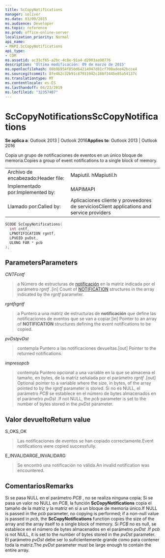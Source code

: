 ```yaml
---
title: ScCopyNotifications
manager: soliver
ms.date: 03/09/2015
ms.audience: Developer
ms.topic: reference
ms.prod: office-online-server
localization_priority: Normal
api_name:
- MAPI.ScCopyNotifications
api_type:
- COM
ms.assetid: ac31cf65-a2bc-4c8e-91a4-d2903aa98776
description: 'Última modificación: 09 de marzo de 2015'
ms.openlocfilehash: 08b9b954f856d64214947d81cf700adee42bcce4
ms.sourcegitcommit: 8fe462c32b91c87911942c188f3445e85a54137c
ms.translationtype: MT
ms.contentlocale: es-ES
ms.lasthandoff: 04/23/2019
ms.locfileid: "32357487"
---
```

# <a name="sccopynotifications"></a><span data-ttu-id="acb96-103">ScCopyNotifications</span><span class="sxs-lookup"><span data-stu-id="acb96-103">ScCopyNotifications</span></span>

  
  
<span data-ttu-id="acb96-104">**Se aplica a**: Outlook 2013 | Outlook 2016</span><span class="sxs-lookup"><span data-stu-id="acb96-104">**Applies to**: Outlook 2013 | Outlook 2016</span></span> 
  
<span data-ttu-id="acb96-105">Copia un grupo de notificaciones de eventos en un único bloque de memoria.</span><span class="sxs-lookup"><span data-stu-id="acb96-105">Copies a group of event notifications to a single block of memory.</span></span> 
  
|||
|:-----|:-----|
|<span data-ttu-id="acb96-106">Archivo de encabezado:</span><span class="sxs-lookup"><span data-stu-id="acb96-106">Header file:</span></span>  <br/> |<span data-ttu-id="acb96-107">Mapiutil. h</span><span class="sxs-lookup"><span data-stu-id="acb96-107">Mapiutil.h</span></span>  <br/> |
|<span data-ttu-id="acb96-108">Implementado por:</span><span class="sxs-lookup"><span data-stu-id="acb96-108">Implemented by:</span></span>  <br/> |<span data-ttu-id="acb96-109">MAPI</span><span class="sxs-lookup"><span data-stu-id="acb96-109">MAPI</span></span>  <br/> |
|<span data-ttu-id="acb96-110">Llamado por:</span><span class="sxs-lookup"><span data-stu-id="acb96-110">Called by:</span></span>  <br/> |<span data-ttu-id="acb96-111">Aplicaciones cliente y proveedores de servicios</span><span class="sxs-lookup"><span data-stu-id="acb96-111">Client applications and service providers</span></span>  <br/> |
   
```cpp
SCODE ScCopyNotifications(
  int cntf,
  LPNOTIFICATION rgntf,
  LPVOID pvDst,
  ULONG FAR * pcb
);
```

## <a name="parameters"></a><span data-ttu-id="acb96-112">Parameters</span><span class="sxs-lookup"><span data-stu-id="acb96-112">Parameters</span></span>

 <span data-ttu-id="acb96-113">_CNTF_</span><span class="sxs-lookup"><span data-stu-id="acb96-113">_cntf_</span></span>
  
> <span data-ttu-id="acb96-114">a Número de estructuras de [notificación](notification.md) en la matriz indicada por el parámetro _rgntf_ .</span><span class="sxs-lookup"><span data-stu-id="acb96-114">[in] Count of [NOTIFICATION](notification.md) structures in the array indicated by the  _rgntf_ parameter.</span></span> 
    
 <span data-ttu-id="acb96-115">_rgntf_</span><span class="sxs-lookup"><span data-stu-id="acb96-115">_rgntf_</span></span>
  
> <span data-ttu-id="acb96-116">a Puntero a una matriz de estructuras de **notificación** que define las notificaciones de eventos que se van a copiar.</span><span class="sxs-lookup"><span data-stu-id="acb96-116">[in] Pointer to an array of **NOTIFICATION** structures defining the event notifications to be copied.</span></span> 
    
 <span data-ttu-id="acb96-117">_pvDst_</span><span class="sxs-lookup"><span data-stu-id="acb96-117">_pvDst_</span></span>
  
> <span data-ttu-id="acb96-118">contempla Puntero a las notificaciones devueltas.</span><span class="sxs-lookup"><span data-stu-id="acb96-118">[out] Pointer to the returned notifications.</span></span> 
    
 <span data-ttu-id="acb96-119">_impreso_</span><span class="sxs-lookup"><span data-stu-id="acb96-119">_pcb_</span></span>
  
> <span data-ttu-id="acb96-120">contempla Puntero opcional a una variable en la que se almacena el tamaño, en bytes, de la matriz señalada por el parámetro _rgntf_ .</span><span class="sxs-lookup"><span data-stu-id="acb96-120">[out] Optional pointer to a variable where the size, in bytes, of the array pointed to by the  _rgntf_ parameter is stored.</span></span> <span data-ttu-id="acb96-121">Si no es NULL, el parámetro _PCB_ se establece en el número de bytes almacenados en el parámetro _pvDst_ .</span><span class="sxs-lookup"><span data-stu-id="acb96-121">If not NULL, the  _pcb_ parameter is set to the number of bytes stored in the  _pvDst_ parameter.</span></span> 
    
## <a name="return-value"></a><span data-ttu-id="acb96-122">Valor devuelto</span><span class="sxs-lookup"><span data-stu-id="acb96-122">Return value</span></span>

<span data-ttu-id="acb96-123">S_OK</span><span class="sxs-lookup"><span data-stu-id="acb96-123">S_OK</span></span>
  
> <span data-ttu-id="acb96-124">Las notificaciones de eventos se han copiado correctamente.</span><span class="sxs-lookup"><span data-stu-id="acb96-124">Event notifications were copied successfully.</span></span>
    
<span data-ttu-id="acb96-125">E_INVALIDARG</span><span class="sxs-lookup"><span data-stu-id="acb96-125">E_INVALIDARG</span></span>
  
> <span data-ttu-id="acb96-126">Se encontró una notificación no válida.</span><span class="sxs-lookup"><span data-stu-id="acb96-126">An invalid notification was encountered.</span></span>
    
## <a name="remarks"></a><span data-ttu-id="acb96-127">Comentarios</span><span class="sxs-lookup"><span data-stu-id="acb96-127">Remarks</span></span>

<span data-ttu-id="acb96-128">Si se pasa NULL en el parámetro _PCB_ , no se realiza ninguna copia; Si se pasa un valor no NULL en _PCB_, la función **ScCopyNotifications** copia el tamaño de la matriz y la matriz en sí a un bloque de memoria único.</span><span class="sxs-lookup"><span data-stu-id="acb96-128">If NULL is passed in the  _pcb_ parameter, no copying is performed; if a non-null value is passed in  _pcb_, the **ScCopyNotifications** function copies the size of the array and the array itself to a single block of memory.</span></span> <span data-ttu-id="acb96-129">Si _PCB_ no es null, se establece en el número de bytes almacenados en el parámetro _pvDst_ .</span><span class="sxs-lookup"><span data-stu-id="acb96-129">If  _pcb_ is not NULL, it is set to the number of bytes stored in the  _pvDst_ parameter.</span></span> <span data-ttu-id="acb96-130">El parámetro _pvDst_ debe ser lo suficientemente grande como para contener toda la matriz.</span><span class="sxs-lookup"><span data-stu-id="acb96-130">The  _pvDst_ parameter must be large enough to contain the entire array.</span></span> 
  

